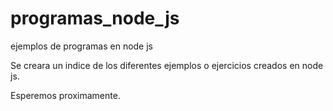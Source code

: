 # programas_node_js
ejemplos de programas en node js

Se creara un indice de los diferentes ejemplos o ejercicios creados en node js.

Esperemos proximamente.
